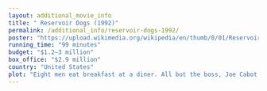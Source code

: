 ```yaml
---
layout: additional_movie_info
title: " Reservoir Dogs (1992)"
permalink: /additional_info/reservoir-dogs-1992/
poster: "https://upload.wikimedia.org/wikipedia/en/thumb/0/01/Reservoir_Dogs.png/220px-Reservoir_Dogs.png"
running_time: "99 minutes"
budget: "$1.2–3 million"
box_office: "$2.9 million"
country: "United States"
plot: "Eight men eat breakfast at a diner. All but the boss, Joe Cabot, and his son, \"Nice Guy\" Eddie Cabot, use aliases: Mr. Brown, Mr. White, Mr. Blonde, Mr. Blue, Mr. Orange, and Mr. Pink.\n\nThe men carry out a diamond heist. White flees with Orange, who was shot during the escape and is bleeding profusely in the back seat of a car driven by White. At their hideout, White and Orange rendezvous with Pink, who believes that the job was a setup and that the police were waiting for them. White informs him that Brown is dead, Blue and Blonde are missing, and Blonde murdered several civilians during the heist. White is furious that Joe, his old friend, would employ Blonde, whom he describes as a psychopath. Pink has hidden the diamonds nearby and argues with White over whether to get medical attention for Orange, and the pair draw guns on each other. They stand down when Blonde arrives with a kidnapped policeman, Marvin Nash.\n\nSometime earlier, Blonde meets with the Cabots, having been paroled after a four-year prison sentence. To reward him for not giving Joe's name to the authorities, they offer him a no-show job. Blonde is grateful but insists that he wants to get back to \"real work\", and they recruit him for the heist.\n\nIn the present, White and Pink beat Nash for information. Eddie arrives and orders them to go with him to ditch the getaway vehicles, leaving Blonde in charge of Nash and Orange. Nash denies knowledge, but Blonde ignores him and resumes the torture, cutting off Nash's ear with a straight razor. He prepares to set him on fire, but Orange shoots Blonde dead. Orange reveals to Nash that he is an undercover police officer, and that the police will arrive when Joe comes to the warehouse.\n\nWhen Eddie, Pink, and White return, Orange tries to convince them that Blonde planned to kill them all and steal the diamonds for himself. Eddie shoots and kills Nash and accuses Orange of lying, since Blonde was loyal to his father. Joe arrives with news that the police have killed Blue. He is about to execute Orange, who he suspects is the traitor behind the setup, but White intervenes and holds Joe at gunpoint, insisting that Orange is not a police officer. Eddie aims his gun at White, creating a Mexican standoff. All three fire. Both Cabots are killed, and White and Orange are hit.\n\nPink takes the diamonds and flees, but a crash is heard outside and gunshots follow. As White cradles the dying Orange in his arms, Orange confesses that he is a police officer. White presses his gun to Orange's head. The police storm the warehouse and order White to drop his gun. White is killed by the police after he shoots Orange."
---
```

